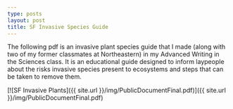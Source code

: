 ```yaml
---
type: posts
layout: post
title: SF Invasive Species Guide
---
```

  The following pdf is an invasive plant species guide that I made (along with two of my former classmates at Northeastern) in my Advanced Writing in the Sciences class. It is an educational guide designed to inform laypeople about the risks invasive species present to ecosystems and steps that can be taken to remove them.
    
[![SF Invasive Plants]({{ site.url }}/img/PublicDocumentFinal.pdf)]({{ site.url }}/img/PublicDocumentFinal.pdf)

